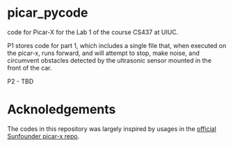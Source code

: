 # picar_pycode
code for Picar-X for the Lab 1 of the course CS437 at UIUC.

P1 stores code for part 1, which includes a single file that, when executed on the picar-x, runs forward, and will attempt to stop, make noise, and circumvent obstacles detected by the ultrasonic sensor mounted in the front of the car.

P2 - TBD

# Acknoledgements
The codes in this repository was largely inspired by usages in the [official Sunfounder picar-x repo](https://github.com/sunfounder/picar-x/tree/v2.0/example).
